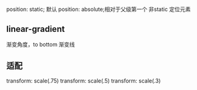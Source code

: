 ##
position: static; 默认
position: absolute;相对于父级第一个 非static 定位元素

## linear-gradient
渐变角度，to bottom
渐变线

## 适配
transform: scale(.75)
transform: scale(.5)
transform: scale(.3)
